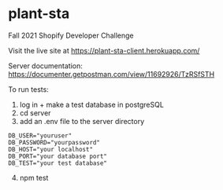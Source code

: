 # plant-sta
Fall 2021 Shopify Developer Challenge

Visit the live site at https://plant-sta-client.herokuapp.com/

Server documentation: https://documenter.getpostman.com/view/11692926/TzRSfSTH

To run tests: 

1. log in + make a test database in postgreSQL
2. cd server
3. add an .env file to the server directory
```
DB_USER="youruser"
DB_PASSWORD="yourpassword"
DB_HOST="your localhost"
DB_PORT="your database port"
DB_TEST="your test database"
 ``` 
 4. npm test
